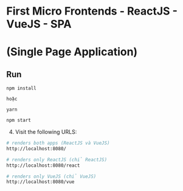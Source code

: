 # First Micro Frontends - ReactJS - VueJS - SPA 
# (Single Page Application)

## Run
```
npm install

hoặc

yarn
```
```sh
npm start
```

4. Visit the following URLS:

```sh
# renders both apps (ReactJS và VueJS)
http://localhost:8080/

# renders only ReactJS (chỉ ReactJS)
http://localhost:8080/react

# renders only VueJS (chỉ VueJS)
http://localhost:8080/vue
```
